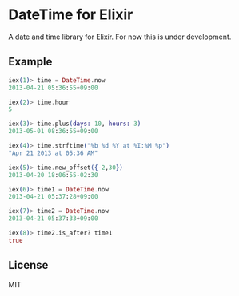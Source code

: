 # DateTime for Elixir

A date and time library for Elixir.
For now this is under development.

## Example

```elixir
iex(1)> time = DateTime.now
2013-04-21 05:36:55+09:00

iex(2)> time.hour
5

iex(3)> time.plus(days: 10, hours: 3)
2013-05-01 08:36:55+09:00

iex(4)> time.strftime("%b %d %Y at %I:%M %p")
"Apr 21 2013 at 05:36 AM"

iex(5)> time.new_offset({-2,30})
2013-04-20 18:06:55-02:30

iex(6)> time1 = DateTime.now
2013-04-21 05:37:28+09:00

iex(7)> time2 = DateTime.now
2013-04-21 05:37:33+09:00

iex(8)> time2.is_after? time1
true
```

## License

MIT
